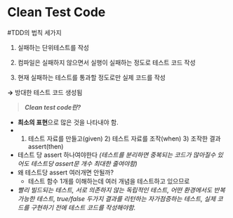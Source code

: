 # Clean Test Code

#TDD의 법칙 세가지

1) 실패하는 단위테스트를 작성

2) 컴파일은 실패하지 않으면서 실행이 실패하는 정도로 테스트 코드 작성

3) 현재 실패하는 테스트를 통과할 정도로만 실제 코드를 작성

**→** 방대한 테스트 코드 생성됨

> ***Clean test code란?***
> 
- **최소의 표현**으로 많은 것을 나타내야 함.
- 1) 테스트 자료를 만들고(given) 2) 테스트 자료를 조작(when) 3) 조작한 결과 assert(then)
- 테스트 당 assert 하나여야한다 *(테스트를 분리하면 중복되는 코드가 많아질수 있어도 테스트당 assert문 개수 최대한 줄여야함)*
- 왜 테스트당 assert 여러개면 안될까?
    - 테스트 함수 1개를 이해하는데 여러 개념을 테스트하고 있으므로
- *빨리 빌드되는 테스트, 서로 의존하지 않는 독립적인 테스트, 어떤 환경에서도 반복가능한 테스트, true/false 두가지 결과를 리턴하는 자가점증하는 테스트, 실제 코드를 구현하기 전에 테스트 코드를 작성해야함.*